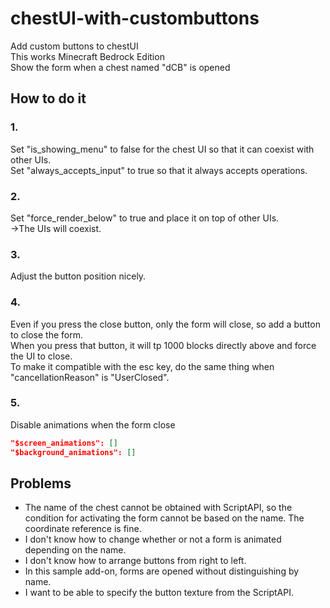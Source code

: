 # chestUI-with-custombuttons
Add custom buttons to chestUI<br/>
This works Minecraft Bedrock Edition<br/>
Show the form when a chest named "dCB" is opened

## How to do it

### 1.
Set "is_showing_menu" to false for the chest UI so that it can coexist with other UIs.<br/>
Set "always_accepts_input" to true so that it always accepts operations.

### 2.
Set "force_render_below" to true and place it on top of other UIs.<br/>
→The UIs will coexist.

### 3.
Adjust the button position nicely.

### 4.
Even if you press the close button, only the form will close, so add a button to close the form.<br/>
When you press that button, it will tp 1000 blocks directly above and force the UI to close.<br/>
To make it compatible with the esc key, do the same thing when "cancellationReason" is "UserClosed".

### 5.
Disable animations when the form close

```JSON
"$screen_animations": []
"$background_animations": []
```

## Problems
* The name of the chest cannot be obtained with ScriptAPI, so the condition for activating the form cannot be based on the name. The coordinate reference is fine.
* I don't know how to change whether or not a form is animated depending on the name.
* I don't know how to arrange buttons from right to left.
* In this sample add-on, forms are opened without distinguishing by name.
* I want to be able to specify the button texture from the ScriptAPI.
